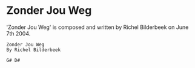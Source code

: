 # Zonder Jou Weg

'Zonder Jou Weg' is composed and written by Richel Bilderbeek
on June 7th 2004.

```
Zonder Jou Weg
By Richel Bilderbeek

G# D#
```